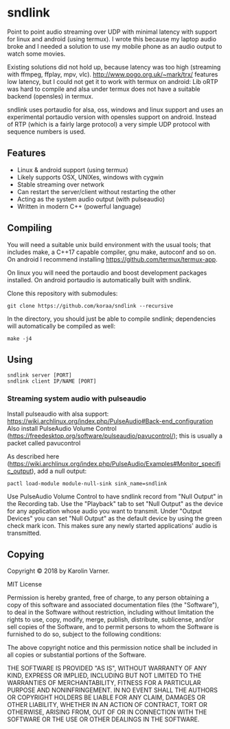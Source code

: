 # sndlink

Point to point audio streaming over UDP with minimal latency with support for linux and android (using termux).
I wrote this because my laptop audio broke and I needed a solution to use my mobile phone as an audio output to watch some movies.

Existing solutions did not hold up, because latency was too high (streaming with ffmpeg, ffplay, mpv, vlc).
http://www.pogo.org.uk/~mark/trx/ features low latency, but I could not get it to work with termux on android: Lib oRTP was hard to compile
and alsa under termux does not have a suitable backend (opensles) in termux.

sndlink uses portaudio for alsa, oss, windows and linux support and uses an experimental portaudio version with opensles support on android.
Instead of RTP (which is a fairly large protocol) a very simple UDP protocol with sequence numbers is used.

## Features

* Linux & android support (using termux)
* Likely supports OSX, UNIXes, windows with cygwin
* Stable streaming over network
* Can restart the server/client without restarting the other
* Acting as the system audio output (with pulseaudio)
* Written in modern C++ (powerful language)

## Compiling

You will need a suitable unix build environment with the usual tools; that includes make, a C++17 capable compiler, gnu make, autoconf and so on.
On android I recommend installing https://github.com/termux/termux-app.

On linux you will need the portaudio and boost development packages installed. On android portaudio is automatically built with sndlink.

Clone this repository with submodules:

```
git clone https://github.com/koraa/sndlink --recursive
```

In the directory, you should just be able to compile sndlink; dependencies will automatically be compiled as well:

```
make -j4
```

## Using

```
sndlink server [PORT]
sndlink client IP/NAME [PORT]
```

### Streaming system audio with pulseaudio

Install pulseaudio with alsa support: https://wiki.archlinux.org/index.php/PulseAudio#Back-end_configuration
Also install PulseAudio Volume Control (https://freedesktop.org/software/pulseaudio/pavucontrol/); this is usually a packet called pavucontrol

As described here (https://wiki.archlinux.org/index.php/PulseAudio/Examples#Monitor_specific_output), add a null output:

```
pactl load-module module-null-sink sink_name=sndlink
```

Use PulseAudio Volume Control to have sndlink record from "Null Output" in the Recording tab. Use the "Playback" tab to set "Null Output" as the
device for any application whose audio you want to transmit. Under "Output Devices" you can set "Null Output" as the default device by using the
green check mark icon.
This makes sure any newly started applications' audio is transmitted.

## Copying

Copyright © 2018 by Karolin Varner.

MIT License

Permission is hereby granted, free of charge, to any person obtaining a copy
of this software and associated documentation files (the "Software"), to deal
in the Software without restriction, including without limitation the rights
to use, copy, modify, merge, publish, distribute, sublicense, and/or sell
copies of the Software, and to permit persons to whom the Software is
furnished to do so, subject to the following conditions:

The above copyright notice and this permission notice shall be included in all
copies or substantial portions of the Software.

THE SOFTWARE IS PROVIDED "AS IS", WITHOUT WARRANTY OF ANY KIND, EXPRESS OR
IMPLIED, INCLUDING BUT NOT LIMITED TO THE WARRANTIES OF MERCHANTABILITY,
FITNESS FOR A PARTICULAR PURPOSE AND NONINFRINGEMENT. IN NO EVENT SHALL THE
AUTHORS OR COPYRIGHT HOLDERS BE LIABLE FOR ANY CLAIM, DAMAGES OR OTHER
LIABILITY, WHETHER IN AN ACTION OF CONTRACT, TORT OR OTHERWISE, ARISING FROM,
OUT OF OR IN CONNECTION WITH THE SOFTWARE OR THE USE OR OTHER DEALINGS IN THE
SOFTWARE.
